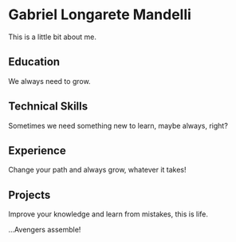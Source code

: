 # Gabriel Longarete Mandelli
This is a little bit about me.

## Education
We always need to grow.

## Technical Skills
Sometimes we need something new to learn, maybe always, right?

## Experience
Change your path and always grow, whatever it takes!

## Projects
Improve your knowledge and learn from mistakes, this is life.

...Avengers assemble!
